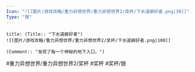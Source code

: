 ```yaml
---
Icon: "![[图片/游戏攻略/重力异想世界/重力异想世界2/奖杯/下水道癖好者.png|30]]"
Type: "银"
---
```

```ad-common-silver-trophy
title: (Title:: "下水道癖好者")
![[图片/游戏攻略/重力异想世界/重力异想世界2/奖杯/下水道癖好者.png|100]]

(Comment:: "发现了每一个神秘的地下入口。")
```

#重力异想世界/重力异想世界2/奖杯 #奖杯 #奖杯/银
